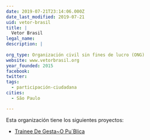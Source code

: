 ```yaml
---
date: 2019-07-21T23:14:06.000Z
date_last_modified: 2019-07-21
uid: vetor-brasil
title: |
  Vetor Brasil
legal_name: 
description: |
  
org_type: Organización civil sin fines de lucro (ONG)
website: www.vetorbrasil.org
year_founded: 2015
facebook: 
twitter: 
tags:
  - participación-ciudadana
cities: 
  - São Paulo

---
```


Esta organización tiene los siguientes proyectos:

- [Trainee De Gesta~O Pu´Blica](/proyectos/trainee-de-gesta-o-pu-blica)
